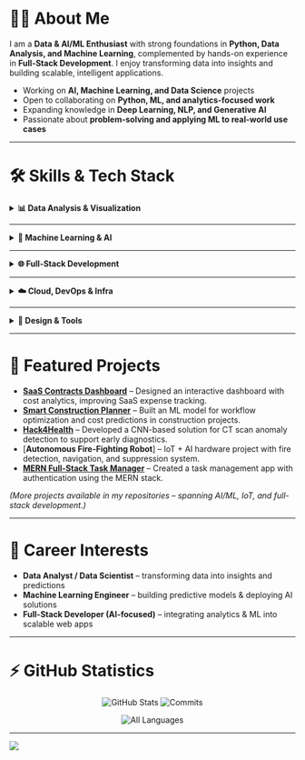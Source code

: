 # 👩‍💻 About Me  
I am a **Data & AI/ML Enthusiast** with strong foundations in **Python, Data Analysis, and Machine Learning**, complemented by hands-on experience in **Full-Stack Development**. I enjoy transforming data into insights and building scalable, intelligent applications.  

- Working on **AI, Machine Learning, and Data Science** projects  
- Open to collaborating on **Python, ML, and analytics-focused work**  
- Expanding knowledge in **Deep Learning, NLP, and Generative AI**  
- Passionate about **problem-solving and applying ML to real-world use cases**  



---

# 🛠️ Skills & Tech Stack  

<details>
<summary><b>📊 Data Analysis & Visualization</b></summary>

| Tools | Skills |
|-------|--------|
| ![Python](https://skillicons.dev/icons?i=python) ![R](https://skillicons.dev/icons?i=r) ![SQL](https://img.shields.io/badge/SQL-336791?style=flat-square&logo=postgresql&logoColor=white) | Data Wrangling, Statistical Analysis, Data Cleaning |
| ![Power BI](https://img.shields.io/badge/PowerBI-F2C811?style=flat-square&logo=powerbi&logoColor=black) ![Tableau](https://img.shields.io/badge/Tableau-E97627?style=flat-square&logo=Tableau&logoColor=white) ![Excel](https://img.shields.io/badge/Excel-217346?style=flat-square&logo=microsoft-excel&logoColor=white) | Visualization, Dashboarding, Reporting |

</details>  

---

<details>
<summary><b>🤖 Machine Learning & AI</b></summary>

| Frameworks | Focus Areas |
|------------|-------------|
| ![TensorFlow](https://skillicons.dev/icons?i=tensorflow) ![Scikit-learn](https://img.shields.io/badge/Scikit--Learn-F7931E?style=flat-square&logo=scikitlearn&logoColor=white) ![OpenCV](https://img.shields.io/badge/OpenCV-5C3EE8?style=flat-square&logo=opencv&logoColor=white) | Predictive Modeling, Neural Networks, Computer Vision |
| ![Pandas](https://img.shields.io/badge/Pandas-150458?style=flat-square&logo=pandas&logoColor=white) ![NumPy](https://img.shields.io/badge/Numpy-013243?style=flat-square&logo=numpy&logoColor=white) ![NVIDIA](https://img.shields.io/badge/NVIDIA-76B900?style=flat-square&logo=nvidia&logoColor=white) | Data Manipulation, Feature Engineering, Model Optimization |

</details>  

---

<details>
<summary><b>🌐 Full-Stack Development</b></summary>

| Frontend | Backend | Databases |
|----------|---------|-----------|
| ![JavaScript](https://skillicons.dev/icons?i=js) ![React](https://skillicons.dev/icons?i=react) ![Next.js](https://skillicons.dev/icons?i=nextjs) ![Nuxt.js](https://img.shields.io/badge/Nuxt-002E3B?style=flat-square&logo=nuxt.js&logoColor=00DC82) | ![Node.js](https://skillicons.dev/icons?i=nodejs) ![Express](https://skillicons.dev/icons?i=express) ![Flutter](https://skillicons.dev/icons?i=flutter) | ![MySQL](https://skillicons.dev/icons?i=mysql) ![MongoDB](https://skillicons.dev/icons?i=mongodb) ![Oracle](https://img.shields.io/badge/Oracle-F80000?style=flat-square&logo=oracle&logoColor=white) ![DynamoDB](https://img.shields.io/badge/DynamoDB-4053D6?style=flat-square&logo=Amazon-DynamoDB&logoColor=white) ![Couchbase](https://img.shields.io/badge/Couchbase-EA2328?style=flat-square&logo=couchbase&logoColor=white) |

</details>  

---

<details>
<summary><b>☁️ Cloud, DevOps & Infra</b></summary>

| Platforms | Tools |
|-----------|-------|
| ![AWS](https://skillicons.dev/icons?i=aws) ![Azure](https://skillicons.dev/icons?i=azure) ![Cloudflare](https://img.shields.io/badge/Cloudflare-F38020?style=flat-square&logo=cloudflare&logoColor=white) | Cloud Infrastructure, CDN, Hosting |
| ![Netlify](https://skillicons.dev/icons?i=netlify) ![Vercel](https://skillicons.dev/icons?i=vercel) ![Docker](https://skillicons.dev/icons?i=docker) ![Apache](https://img.shields.io/badge/Apache-D42029?style=flat-square&logo=apache&logoColor=white) | CI/CD, Deployment, Containers |

</details>  

---

<details>
<summary><b>🎨 Design & Tools</b></summary>

| Design | Productivity |
|--------|--------------|
| ![Canva](https://img.shields.io/badge/Canva-00C4CC?style=flat-square&logo=Canva&logoColor=white) ![Adobe Photoshop](https://img.shields.io/badge/Adobe%20Photoshop-31A8FF?style=flat-square&logo=adobephotoshop&logoColor=white) ![Adobe After Effects](https://img.shields.io/badge/Adobe%20After%20Effects-9999FF?style=flat-square&logo=adobeaftereffects&logoColor=white) ![Adobe Fonts](https://img.shields.io/badge/Adobe%20Fonts-000B1D?style=flat-square&logo=adobefonts&logoColor=white) | ![GitHub](https://skillicons.dev/icons?i=github) ![Arduino](https://skillicons.dev/icons?i=arduino) ![Powershell](https://img.shields.io/badge/Powershell-5391FE?style=flat-square&logo=powershell&logoColor=white) ![Windows Terminal](https://img.shields.io/badge/Windows%20Terminal-4D4D4D?style=flat-square&logo=windowsterminal&logoColor=white) |

</details>  

---

# 🚀 Featured Projects  

- [**SaaS Contracts Dashboard**](https://github.com/AnnieMahajan454/SaaS-Contracts-Dashboard) – Designed an interactive dashboard with cost analytics, improving SaaS expense tracking.  
- [**Smart Construction Planner**](https://github.com/AnnieMahajan454/Smart-Construction-Planner) – Built an ML model for workflow optimization and cost predictions in construction projects.  
- [**Hack4Health**](https://github.com/AnnieMahajan454/Hack4Health) – Developed a CNN-based solution for CT scan anomaly detection to support early diagnostics.  
- [**Autonomous Fire-Fighting Robot**] – IoT + AI hardware project with fire detection, navigation, and suppression system.  
- [**MERN Full-Stack Task Manager**](https://github.com/AnnieMahajan454/MERN-Full-Stack) – Created a task management app with authentication using the MERN stack.  

*(More projects available in my repositories – spanning AI/ML, IoT, and full-stack development.)*  

---

# 🎯 Career Interests  
- **Data Analyst / Data Scientist** – transforming data into insights and predictions  
- **Machine Learning Engineer** – building predictive models & deploying AI solutions  
- **Full-Stack Developer (AI-focused)** – integrating analytics & ML into scalable web apps  

---

# ⚡ GitHub Statistics  

<p align="center">
  <img src="https://github-profile-summary-cards.vercel.app/api/cards/stats?username=AnnieMahajan454&theme=tokyonight" alt="GitHub Stats" />
  <img src="https://github-profile-summary-cards.vercel.app/api/cards/productive-time?username=AnnieMahajan454&theme=tokyonight&utcOffset=8" alt="Commits" />
</p>

<p align="center">
  <!-- Show ALL languages (up to x instead of just top 6) -->
  <img src="https://github-readme-stats.vercel.app/api/top-langs/?username=AnnieMahajan454&langs_count=20&layout=compact&theme=tokyonight&hide_border=false&count_private=true" alt="All Languages" /></p>

---

[![](https://visitcount.itsvg.in/api?id=AnnieMahajan454&icon=0&color=0)](https://visitcount.itsvg.in)  

